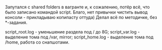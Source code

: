 Запутался с shared folders в вагранте и, к сожалению, потёр всё, что было записано командой script. Благо, нет привычки чистить вывод консоли - прикладываю копипасту оттуда)
Делал всё по методичке, без *-задания.

script_root.log - уменьшение раздела под / до 8G;
script_var.log - выделение тома под /var, mirror;
script_home.log - выделение тома под /home, работа со снапшотами.